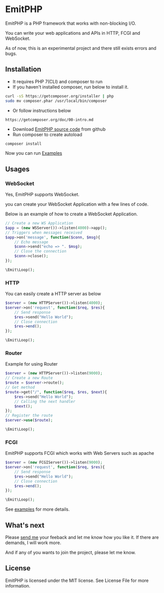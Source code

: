  
# EmitPHP

EmitPHP is a PHP framework that works with non-blocking I/O.

You can write your web applications and APIs in HTTP, FCGI and WebSocket.

As of now, this is an experimental project and there still exists errors and bugs.

## Installation

- It requires PHP 7(CLI) and composer to run
- If you haven't installed composer, run below to install it.
```sh
curl -sS https://getcomposer.org/installer | php
sudo mv composer.phar /usr/local/bin/composer
```
- Or follow instructions below
```
https://getcomposer.org/doc/00-intro.md
```
- Download [EmitPHP source code](https://github.com/rnaga/EmitPHP.git) from github
- Run composer to create autoload
```sh
composer install
```
Now you can run [Examples](https://nodejs.org/) 

## Usages
### WebSocket
Yes, EmitPHP supports WebSocket. 

you can create your WebSocket Application with a few lines of code.

Below is an example of how to create a WebSocket Application.

```php
// Create a new WS Application
$app = (new WSServer())->listen(4000)->app();
// Triggers when messages received
$app->on('message', function($conn, $msg){
    // Echo message
    $conn->send("echo => ". $msg);
    // Close the connection
    $conn->close();
});

\Emit\Loop();
```
### HTTP

You can easily create a HTTP server as below
```php
$server = (new HTTPServer())->listen(4000);
$server->on('request', function($req, $res){
    // Send response
    $res->send("Hello World");
    // Close connection
    $res->end();
});

\Emit\Loop();
```
### Router
Example for using Router

```php
$server = (new HTTPServer())->listen(9000);
// Create a new Route
$route = $server->route();
// Get method 
$route->get("/", function($req, $res, $next){
    $res->send("Hello World");
    // Calling the next handler
    $next();
});
// Register the route
$server->use($route);

\Emit\Loop();
```
### FCGI
EmitPHP supports FCGI which works with Web Servers such as apache
```php
$server = (new FCGIServer())->listen(9000);
$server->on('request', function($req, $res){
    // Send response
    $res->send("Hello World");
    // Close connection
    $res->end();
});

\Emit\Loop();
```

See [examples](http://github.com) for more details.

## What's next

Please [send me](emitphp@gmail.com) your feeback and let me know how you like it.
If there are demands, I will work more.

And if any of you wants to join the project, please let me know.

## License

EmitPHP is licensed under the MIT license. See License File for more information.


